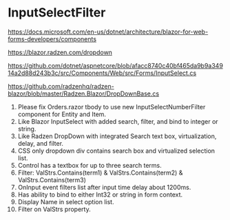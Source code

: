 # InputSelectFilter

https://docs.microsoft.com/en-us/dotnet/architecture/blazor-for-web-forms-developers/components

https://blazor.radzen.com/dropdown

https://github.com/dotnet/aspnetcore/blob/afacc8740c40bf465da9b9a34914a2d88d243b3c/src/Components/Web/src/Forms/InputSelect.cs

https://github.com/radzenhq/radzen-blazor/blob/master/Radzen.Blazor/DropDownBase.cs

1) Please fix Orders.razor tbody to use new InputSelectNumberFilter component for Entity and Item.
2) Like Blazor InputSelect with added search, filter, and bind to integer or string.
3) Like Radzen DropDown with integrated Search text box, virtualization, delay, and filter.
4) CSS only dropdown div contains search box and virtualized selection list.
5) Control has a textbox for up to three search terms.
6) Filter: ValStrs.Contains(term1) & ValStrs.Contains(term2) & ValStrs.Contains(term3)
7) OnInput event filters list after input time delay about 1200ms.
8) Has ability to bind to either Int32 or string in form context.
9) Display Name in select option list.
10) Filter on ValStrs property.
